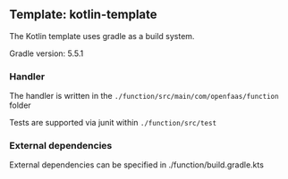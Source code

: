 ## Template: kotlin-template

The Kotlin template uses gradle as a build system.

Gradle version: 5.5.1

### Handler

The handler is written in the `./function/src/main/com/openfaas/function` folder

Tests are supported via junit within `./function/src/test`

### External dependencies

External dependencies can be specified in ./function/build.gradle.kts
